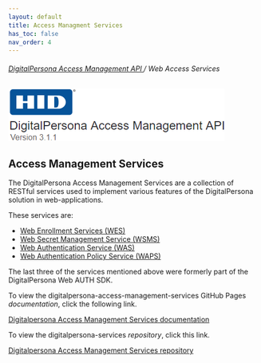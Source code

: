 ```yaml
---
layout: default
title: Access Managment Services
has_toc: false
nav_order: 4
---
```


###### [DigitalPersona Access Management API ](https://lenhodgeman.github.io/digitalpersona-access-management-api/)/ Web Access Services  

![](assets/HID-logo.png)  

## Access Management Services  

The DigitalPersona Access Management Services are a collection of RESTful services used to implement various features of the DigitalPersona solution in web-applications.

These services are:

- [Web Enrollment Services (WES)](https://hidglobal.github.io/digitalpersona-access-management-services/docs/wes.html)
- [Web Secret Management Service (WSMS)](https://hidglobal.github.io/digitalpersona-access-management-services/docs/wsms.html)  
- [Web Authentication Service (WAS)](https://hidglobal.github.io/digitalpersona-access-management-services/docs/wsms.html)
- [Web Authentication Policy Service (WAPS)](https://hidglobal.github.io/digitalpersona-access-management-services/docs/waps.html)

The last three of the services mentioned above were formerly part of the DigitalPersona Web AUTH SDK.

To view the digitalpersona-access-management-services GitHub Pages *documentation*, click the following link.

[Digitalpersona Access Management Services documentation](https://hidglobal.github.io/digitalpersona-access-management-services/)

To view the digitalpersona-services *repository*, click this link.

[Digitalpersona Access Management Services repository](https://github.com/hidglobal/digitalpersona-access-management-services/)
